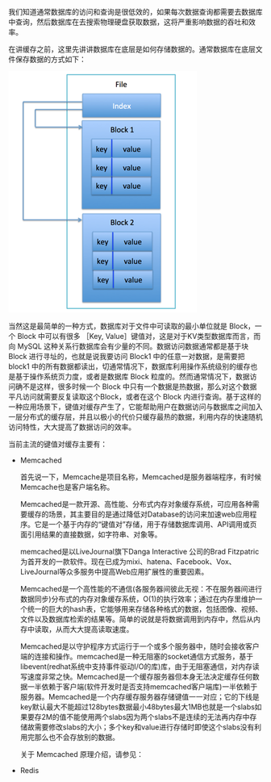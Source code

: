我们知道通常数据库的访问和查询是很低效的，如果每次数据查询都需要去数据库中查询，然后数据库在去搜索物理硬盘获取数据，这将严重影响数据的吞吐和效率。

在讲缓存之前，这里先讲讲数据库在底层是如何存储数据的。通常数据库在底层文件保存数据的方式如下：

![](/assets/huancun_1.png)

当然这是最简单的一种方式，数据库对于文件中可读取的最小单位就是 Block，一个 Block 中可以有很多 ［Key, Value］键值对，这是对于KV类型数据库而言，而向 MySQL 这种关系行数据库会有少量的不同。数据访问数据通常都是基于块 Block 进行寻址的，也就是说我要访问 Block1 中的任意一对数据，是需要把 block1 中的所有数据都读出，切通常情况下，数据库利用操作系统级别的缓存也是基于操作系统页力度，或者是数据库 Block 粒度的。然而通常情况下，数据访问确不是这样，很多时候一个 Block 中只有一个数据是热数据，那么对这个数据平凡访问就需要反复读取这个Block，或者在这个 Block 内进行查询。基于这样的一种应用场景下，键值对缓存产生了，它能帮助用户在数据访问与数据库之间加入一层分布式的缓存层，并且以极小的代价只缓存最热的数据，利用内存的快速随机访问特性，大大提高了数据访问的效率。

当前主流的键值对缓存主要有：

* Memcached

  首先说一下，Memcache是项目名称，Memcached是服务器端程序，有时候Memcache也是客户端名称。

  Memcached是一款开源、高性能、分布式内存对象缓存系统，可应用各种需要缓存的场景，其主要目的是通过降低对Database的访问来加速web应用程序。它是一个基于内存的“键值对”存储，用于存储数据库调用、API调用或页面引用结果的直接数据，如字符串、对象等。

  memcached是以LiveJournal旗下Danga Interactive 公司的Brad Fitzpatric 为首开发的一款软件。现在已成为mixi、hatena、Facebook、Vox、LiveJournal等众多服务中提高Web应用扩展性的重要因素。

  Memcached是一个高性能的不通信\(各服务器间彼此无视：不在服务器间进行数据同步\)分布式的内存对象缓存系统，O\(1\)的执行效率；通过在内存里维护一个统一的巨大的hash表，它能够用来存储各种格式的数据，包括图像、视频、文件以及数据库检索的结果等。简单的说就是将数据调用到内存中，然后从内存中读取，从而大大提高读取速度。

  Memcached是以守护程序方式运行于一个或多个服务器中，随时会接收客户端的连接和操作。memcached是一种无阻塞的socket通信方式服务，基于libevent\(redhat系统中支持事件驱动I/O的库\)库，由于无阻塞通信，对内存读写速度非常之快。Memcached是一个缓存服务器但本身无法决定缓存任何数据一半依赖于客户端\(软件开发时是否支持memcached客户端库\)一半依赖于服务器。Memcached是一个内存缓存服务器存储键值一一对应；它的下线是key默认最大不能超过128bytes数据最小48bytes最大1MB也就是一个slabs如果要存2M的值不能使用两个slabs因为两个slabs不是连续的无法再内存中存储故需要修改slabs的大小；多个key和value进行存储时即使这个slabs没有利用完那么也不会存放别的数据。

  关于 Memcached 原理介绍，请参见：



* Redis



